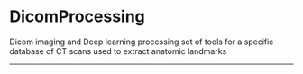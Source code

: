 # DicomProcessing
Dicom imaging and Deep learning processing set of tools for a specific database of CT scans used to extract anatomic landmarks

_______


